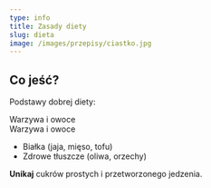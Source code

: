 ```yaml
---
type: info
title: Zasady diety
slug: dieta
image: /images/przepisy/ciastko.jpg
---
```


## Co jeść?

Podstawy dobrej diety:

 Warzywa i owoce  
 Warzywa i owoce  
- Białka (jaja, mięso, tofu)  
- Zdrowe tłuszcze (oliwa, orzechy)  

**Unikaj** cukrów prostych i przetworzonego jedzenia.
